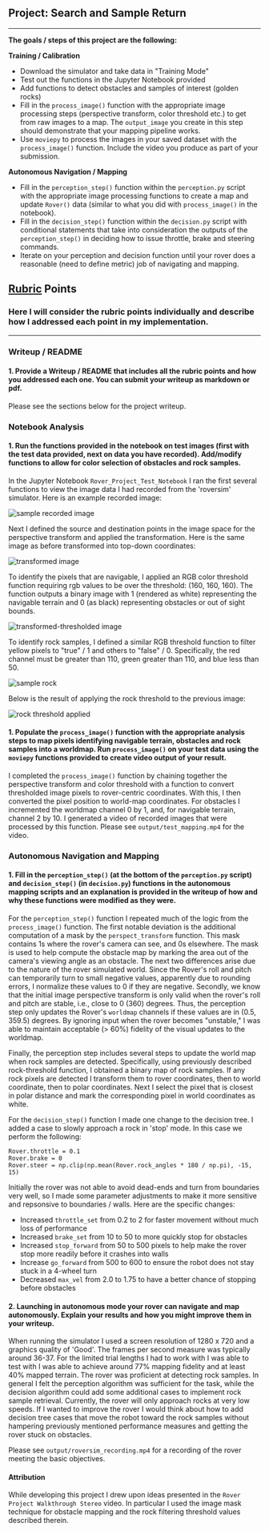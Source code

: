 ## Project: Search and Sample Return

---

**The goals / steps of this project are the following:**  

**Training / Calibration**  

* Download the simulator and take data in "Training Mode"
* Test out the functions in the Jupyter Notebook provided
* Add functions to detect obstacles and samples of interest (golden rocks)
* Fill in the `process_image()` function with the appropriate image processing steps (perspective transform, color threshold etc.) to get from raw images to a map.  The `output_image` you create in this step should demonstrate that your mapping pipeline works.
* Use `moviepy` to process the images in your saved dataset with the `process_image()` function.  Include the video you produce as part of your submission.

**Autonomous Navigation / Mapping**

* Fill in the `perception_step()` function within the `perception.py` script with the appropriate image processing functions to create a map and update `Rover()` data (similar to what you did with `process_image()` in the notebook). 
* Fill in the `decision_step()` function within the `decision.py` script with conditional statements that take into consideration the outputs of the `perception_step()` in deciding how to issue throttle, brake and steering commands. 
* Iterate on your perception and decision function until your rover does a reasonable (need to define metric) job of navigating and mapping.  

[//]: # (Image References)

[image1]: ../report_images/1_recorded_image.png
[image2]: ../report_images/2_transformed.png
[image3]: ../report_images/3_transformed_thresholded.png
[image4]: ../report_images/4_rock.png
[image5]: ../report_images/5_rock_tresh.png

## [Rubric](https://review.udacity.com/#!/rubrics/916/view) Points
### Here I will consider the rubric points individually and describe how I addressed each point in my implementation.  

---
### Writeup / README

#### 1. Provide a Writeup / README that includes all the rubric points and how you addressed each one.  You can submit your writeup as markdown or pdf.  

Please see the sections below for the project writeup.

### Notebook Analysis
#### 1. Run the functions provided in the notebook on test images (first with the test data provided, next on data you have recorded). Add/modify functions to allow for color selection of obstacles and rock samples.
In the Jupyter Notebook `Rover_Project_Test_Notebook` I ran the first several functions to view the image data I had recorded from the 'roversim' 
simulator. Here is an example recorded image:


![sample recorded image][image1]


Next I defined the source and destination points in the image space for the perspective transform and applied the transformation.
Here is the same image as before transformed into top-down coordinates:


![transformed image][image2]


To identify the pixels that are navigable, I applied an RGB color threshold function requiring rgb values to be over the 
threshold: (160, 160, 160). The function outputs a binary image with 1 (rendered as white) representing the navigable terrain and 0 (as black)
representing obstacles or out of sight bounds.


![transformed-thresholded image][image3]


To identify rock samples, I defined a similar RGB threshold function to filter yellow pixels to "true" / 1 and others to "false" / 0. 
Specifically, the red channel must be greater than 110, green greater than 110, and blue less than 50.


![sample rock][image4]


Below is the result of applying the rock threshold to the previous image:


![rock threshold applied][image5]


#### 1. Populate the `process_image()` function with the appropriate analysis steps to map pixels identifying navigable terrain, obstacles and rock samples into a worldmap.  Run `process_image()` on your test data using the `moviepy` functions provided to create video output of your result. 

I completed the `process_image()` function by chaining together the perspective transform and color threshold with a function 
to convert thresholded image pixels to rover-centric coordinates. With this, I then converted the pixel position to world-map coordinates.
For obstacles I incremented the worldmap channel 0 by 1, and, for navigable terrain, channel 2 by 10. I generated a 
video of recorded images that were processed by this function.
Please see `output/test_mapping.mp4` for the video.

### Autonomous Navigation and Mapping

#### 1. Fill in the `perception_step()` (at the bottom of the `perception.py` script) and `decision_step()` (in `decision.py`) functions in the autonomous mapping scripts and an explanation is provided in the writeup of how and why these functions were modified as they were.

For the `perception_step()` function I repeated much of the logic from the `process_image()` function. The first notable
deviation is the additional computation of a mask by the `perspect_transform` function. This mask contains 1s where the rover's
camera can see, and 0s elsewhere. The mask is used to help compute the obstacle map by marking the area out of the camera's
viewing angle as an obstacle. The next two differences arise due to the nature of the rover simulated world. Since the Rover's
roll and pitch can temporarily turn to small negative values, apparently due to rounding errors, I normalize these values to 0
if they are negative. Secondly, we know that the initial image perspective transform is only valid when the rover's roll and pitch are
stable, i.e., close to 0 (360) degrees. Thus, the perception step only updates the Rover's `worldmap` channels if these values
are in (0.5, 359.5) degrees. By ignoring input when the rover becomes "unstable," I was able to maintain acceptable (> 60%) fidelity of the 
visual updates to the worldmap.

Finally, the perception step includes several steps to update the world map when rock samples are detected. Specifically, using 
previously described rock-threshold function, I obtained a binary map of rock samples. If any rock pixels are detected I
transform them to rover coordinates, then to world coordinate, then to polar coordinates. Next I select the pixel that is closest
in polar distance and mark the corresponding pixel in world coordinates as white.

For the `decision_step()` function I made one change to the decision tree. I added a case to slowly approach a rock in 'stop'
mode. In this case we perform the following: 

```
Rover.throttle = 0.1
Rover.brake = 0
Rover.steer = np.clip(np.mean(Rover.rock_angles * 180 / np.pi), -15, 15)
```

Initially the rover was not able to avoid dead-ends and turn from boundaries very well, so I made some parameter adjustments to make
it more sensitive and repsonsive to boundaries / walls. Here are the specific changes:

- Increased `throttle_set` from 0.2 to 2 for faster movement without much loss of performance
- Increased `brake_set` from 10 to 50 to more quickly stop for obstacles
- Increased `stop_forward` from 50 to 500 pixels to help make the rover stop more readily before it crashes into walls 
- Increase `go_forward` from 500 to 600 to ensure the robot does not stay stuck in a 4-wheel turn
- Decreased `max_vel` from 2.0 to 1.75 to have a better chance of stopping before obstacles
 
 
#### 2. Launching in autonomous mode your rover can navigate and map autonomously.  Explain your results and how you might improve them in your writeup.  

When running the simulator I used a screen resolution of 1280 x 720 and a graphics quality of 'Good'. The frames per second measure was typically around 36-37.
For the limited trial lengths I had to work with I was able to test with I was able to achieve around 77% mapping fidelity 
and at least 40% mapped terrain. The rover was proficient at detecting rock samples. In general I felt the perception 
algorithm was sufficient for the task, while the decision algorithm could add some additional cases to implement rock sample 
retrieval. Currently, the rover will only approach rocks at very low speeds. If I wanted to improve the rover I would think 
about how to add decision tree cases that move the robot toward the rock samples without hampering previously mentioned 
performance measures and getting the rover stuck on obstacles.

Please see `output/roversim_recording.mp4` for a recording of the rover meeting the basic objectives.

#### Attribution
While developing this project I drew upon ideas presented in the `Rover Project Walkthrough Stereo` video. In particular
 I used the image mask technique for obstacle mapping and the rock filtering threshold values described therein.
